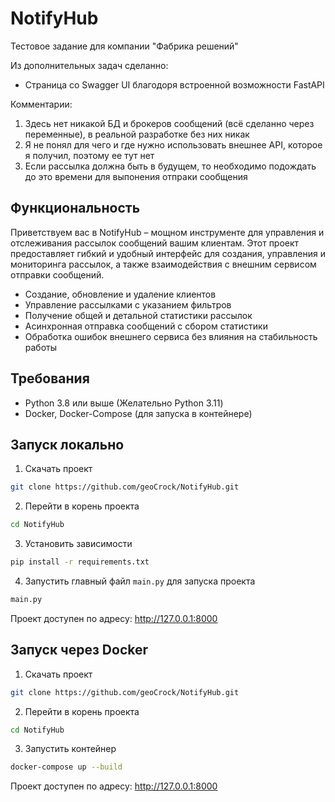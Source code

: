 # NotifyHub

Тестовое задание для компании "Фабрика решений"

Из дополнительных задач сделанно:

- Cтраница со Swagger UI благодоря встроенной возможности FastAPI

Комментарии:
1. Здесь нет никакой БД и брокеров сообщений (всё сделанно через переменные), в реальной разработке без них никак
2. Я не понял для чего и где нужно использовать внешнее API, которое я получил, поэтому ее тут нет
3. Если рассылка должна быть в будущем, то необходимо подождать до это времени для выпонения отпраки сообщения

## Функциональность

Приветствуем вас в NotifyHub – мощном инструменте для управления и отслеживания рассылок сообщений вашим клиентам. 
Этот проект предоставляет гибкий и удобный интерфейс для создания, управления и мониторинга рассылок, а также взаимодействия с внешним сервисом отправки сообщений.

- Создание, обновление и удаление клиентов
- Управление рассылками с указанием фильтров
- Получение общей и детальной статистики рассылок
- Асинхронная отправка сообщений с сбором статистики
- Обработка ошибок внешнего сервиса без влияния на стабильность работы


## Требования

- Python 3.8 или выше (Желательно Python 3.11)
- Docker, Docker-Compose (для запуска в контейнере)

## Запуск локально

1. Скачать проект
```bash
git clone https://github.com/geoCrock/NotifyHub.git
```

2. Перейти в корень проекта   
```bash
cd NotifyHub
```

3. Установить зависимости
```bash
pip install -r requirements.txt
```

4. Запустить главный файл `main.py` для запуска проекта
```bash
main.py
```

Проект доступен по адресу: http://127.0.0.1:8000
   

## Запуск через Docker

1. Скачать проект
 ```bash
git clone https://github.com/geoCrock/NotifyHub.git
```

2. Перейти в корень проекта   
```bash
cd NotifyHub
```

3. Запустить контейнер
```bash
docker-compose up --build
```
Проект доступен по адресу: http://127.0.0.1:8000
